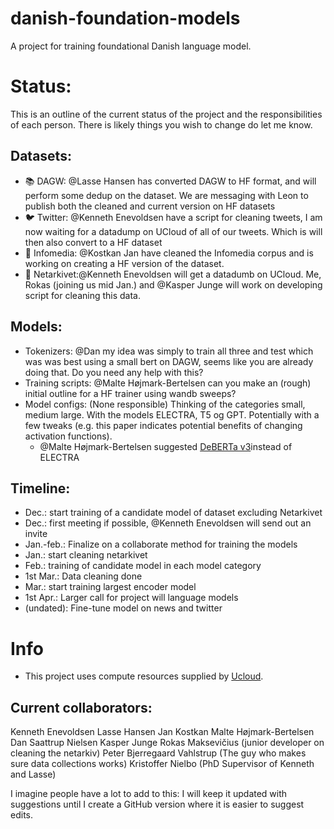# danish-foundation-models
A project for training foundational Danish language model.

# Status:
This is an outline of the current status of the project and the responsibilities of each person. There is likely things you wish to change do let me know.

## Datasets:
- :books: DAGW: @Lasse Hansen has converted DAGW to HF format, and will perform some dedup on the dataset. We are messaging with Leon to publish both the cleaned and current version on HF datasets
- :bird: Twitter: @Kenneth Enevoldsen have a script for cleaning tweets, I am now waiting for a datadump on UCloud of all of our tweets. Which is will then also convert to a HF dataset
- :newspaper: Infomedia: @Kostkan Jan have cleaned the Infomedia corpus and is working on creating a HF version of the dataset.
- :link: Netarkivet:@Kenneth Enevoldsen will get a datadumb on UCloud. Me, Rokas (joining us mid Jan.) and @Kasper Junge will work on developing script for cleaning this data.


## Models:
- Tokenizers: @Dan my idea was simply to train all three and test which was was best using a small bert on DAGW, seems like you are already doing that. Do you need any help with this?
- Training scripts: @Malte Højmark-Bertelsen can you make an (rough) initial outline for a HF trainer using wandb sweeps?
- Model configs: (None responsible) Thinking of the categories small, medium large. With the models ELECTRA, T5 og GPT. Potentially with a few tweaks (e.g. this paper indicates potential benefits of changing activation functions).
  - @Malte Højmark-Bertelsen suggested [DeBERTa v3](https://arxiv.org/abs/2111.09543?context=cs)instead of ELECTRA


## Timeline:
- Dec.: start training of a candidate model of dataset excluding Netarkivet
- Dec.: first meeting if possible, @Kenneth Enevoldsen will send out an invite
- Jan.-feb.: Finalize on a collaborate method for training the models
- Jan.: start cleaning netarkivet
- Feb.: training of candidate model in each model category
- 1st Mar.: Data cleaning done
- Mar.: start training largest encoder model
- 1st Apr.: Larger call for project will language models
- (undated): Fine-tune model on news and twitter


# Info
- This project uses compute resources supplied by [Ucloud](https://docs.cloud.sdu.dk/index.html).

## Current collaborators:
Kenneth Enevoldsen
Lasse Hansen
Jan Kostkan
Malte Højmark-Bertelsen
Dan Saattrup Nielsen
Kasper Junge
Rokas Maksevičius (junior developer on cleaning the netarkiv)
Peter Bjerregaard Vahlstrup (The guy who makes sure data collections works)
Kristoffer Nielbo (PhD Supervisor of Kenneth and Lasse)




I imagine people have a lot to add to this: I will keep it updated with suggestions until I create a GitHub version where it is easier to suggest edits.
